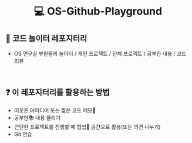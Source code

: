 <h1 align="center">💻 OS-Github-Playground</h1>

🧾 코드 놀이터 레포지터리
---
* OS 연구실 부원들의 놀이터 / 개인 프로젝트 / 단체 프로젝트 / 공부한 내용 / 코드 리뷰

<br>

❓ 이 레포지터리를 활용하는 방법
---
* 떠오른 아이디어 또는 짧은 코드 메모📝
* 공부한📚 내용 올리기
* 간단한 프로젝트를 진행할 때 협업🔨 공간으로 활용(또는 의견 나누기)
* Git 연습
